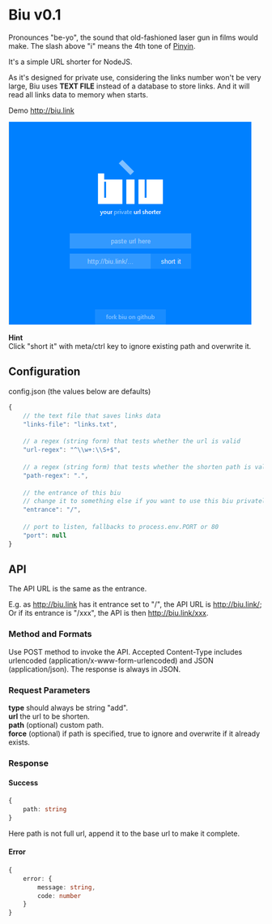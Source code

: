 ﻿# Biu v0.1

Pronounces "be-yo", the sound that old-fashioned laser gun in films would make. The slash above "i" means the 4th tone of [Pinyin](http://biu.link/pinyin-tones).

It's a simple URL shorter for NodeJS.

As it's designed for private use, considering the links number won't be very large, Biu uses **TEXT FILE** instead of a database to store links. And it will read all links data to memory when starts.

Demo http://biu.link

![biu screenshot](/images/screenshot.png?raw=true)

**Hint**  
Click "short it" with meta/ctrl key to ignore existing path and overwrite it.

## Configuration

config.json (the values below are defaults)

```javascript
{
	// the text file that saves links data
	"links-file": "links.txt",

	// a regex (string form) that tests whether the url is valid
	"url-regex": "^\\w+:\\S+$",
	
	// a regex (string form) that tests whether the shorten path is valid
	"path-regex": ".",
	
	// the entrance of this biu
	// change it to something else if you want to use this biu privately
	"entrance": "/",
	
	// port to listen, fallbacks to process.env.PORT or 80
	"port": null
}
```

## API

The API URL is the same as the entrance.

E.g. as http://biu.link has it entrance set to "/", the API URL is http://biu.link/; Or if its entrance is "/xxx", the API is then http://biu.link/xxx.

### Method and Formats

Use POST method to invoke the API. Accepted Content-Type includes urlencoded (application/x-www-form-urlencoded) and JSON (application/json). The response is always in JSON.

### Request Parameters

**type** should always be string "add".  
**url** the url to be shorten.  
**path** (optional) custom path.  
**force** (optional) if path is specified, true to ignore and overwrite if it already exists.  

### Response

#### Success

```typescript
{
	path: string
}
```

Here path is not full url, append it to the base url to make it complete.

#### Error

```typescript
{
	error: {
		message: string,
		code: number
	}
}
```
